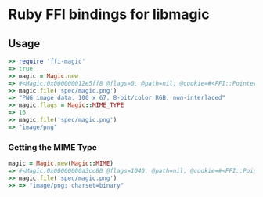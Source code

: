 # Ruby FFI bindings for libmagic

## Usage

```ruby
>> require 'ffi-magic'
=> true
>> magic = Magic.new
=> #<Magic:0x000000012e5ff8 @flags=0, @path=nil, @cookie=#<FFI::Pointer address=0x000000017e38b0>>
>> magic.file('spec/magic.png')
=> "PNG image data, 100 x 67, 8-bit/color RGB, non-interlaced"
>> magic.flags = Magic::MIME_TYPE
=> 16
>> magic.file('spec/magic.png')
=> "image/png"
```

### Getting the MIME Type

```ruby
magic = Magic.new(Magic::MIME)
=> #<Magic:0x00000000a3cc80 @flags=1040, @path=nil, @cookie=#<FFI::Pointer address=0x00000000df7190>>
>> magic.file('spec/magic.png')
>> => "image/png; charset=binary"
```

